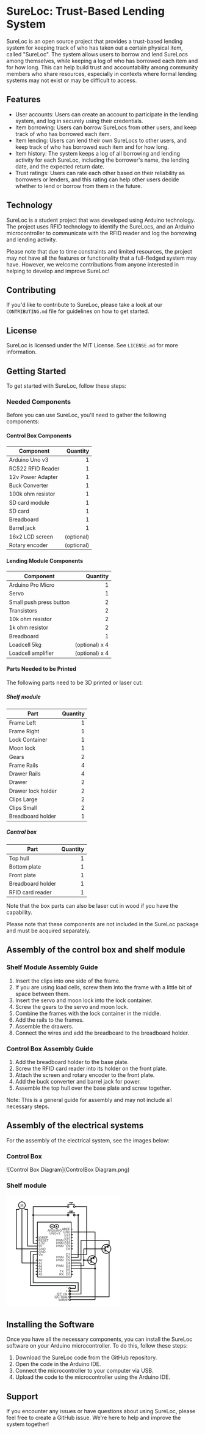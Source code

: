 # SureLoc: Trust-Based Lending System

SureLoc is an open source project that provides a trust-based lending system for keeping track of who has taken out a certain physical item, called "SureLoc". The system allows users to borrow and lend SureLocs among themselves, while keeping a log of who has borrowed each item and for how long. This can help build trust and accountability among community members who share resources, especially in contexts where formal lending systems may not exist or may be difficult to access.

## Features

- User accounts: Users can create an account to participate in the lending system, and log in securely using their credentials.
- Item borrowing: Users can borrow SureLocs from other users, and keep track of who has borrowed each item.
- Item lending: Users can lend their own SureLocs to other users, and keep track of who has borrowed each item and for how long.
- Item history: The system keeps a log of all borrowing and lending activity for each SureLoc, including the borrower's name, the lending date, and the expected return date.
- Trust ratings: Users can rate each other based on their reliability as borrowers or lenders, and this rating can help other users decide whether to lend or borrow from them in the future.

## Technology

SureLoc is a student project that was developed using Arduino technology. The project uses RFID technology to identify the SureLocs, and an Arduino microcontroller to communicate with the RFID reader and log the borrowing and lending activity.

Please note that due to time constraints and limited resources, the project may not have all the features or functionality that a full-fledged system may have. However, we welcome contributions from anyone interested in helping to develop and improve SureLoc!

## Contributing

If you'd like to contribute to SureLoc, please take a look at our `CONTRIBUTING.md` file for guidelines on how to get started.

## License

SureLoc is licensed under the MIT License. See `LICENSE.md` for more information.

## Getting Started

To get started with SureLoc, follow these steps:

### Needed Components

Before you can use SureLoc, you'll need to gather the following components:

#### Control Box Components

| Component            | Quantity |
|----------------------|---------:|
| Arduino Uno v3       |        1 |
| RC522 RFID Reader    |        1 |
| 12v Power Adapter    |        1 |
| Buck Converter       |        1 |
| 100k ohm resistor    |        1 |
| SD card module        |        1 |
| SD card              |        1 |
| Breadboard           |        1 |
| Barrel jack          |        1 |
| 16x2 LCD screen      |  (optional) |
| Rotary encoder       |  (optional) |

#### Lending Module Components

| Component                  | Quantity |
|----------------------------|---------:|
| Arduino Pro Micro          |        1 |
| Servo                      |        1 |
| Small push press button    |        2 |
| Transistors                |        2 |
| 10k ohm resistor           |        2 |
| 1k ohm resistor            |        2 |
| Breadboard                 |        1 |
| Loadcell 5kg               |  (optional) x 4 |
| Loadcell amplifier         |  (optional) x 4 |

#### Parts Needed to be Printed

The following parts need to be 3D printed or laser cut:

##### Shelf module

| Part           | Quantity |
|----------------|---------:|
| Frame Left     |        1 |
| Frame Right    |        1 |
| Lock Container    |     1 |
| Moon lock      |        1 |
| Gears          |        2 |
| Frame Rails    |        4 |
| Drawer Rails   |        4 |
| Drawer       |          2 |
| Drawer lock holder |    2 |
| Clips Large    |        2 |
| Clips Small    |        2 |
| Breadboard holder | 1 |


##### Control box

| Part           | Quantity |
|----------------|---------:|
| Top hull     |        1 |
| Bottom plate    |        1 |
| Front plate    |     1 |
| Breadboard holder | 1 |
| RFID card reader | 1 |

Note that the box parts can also be laser cut in wood if you have the capability.

Please note that these components are not included in the SureLoc package and must be acquired separately.

## Assembly of the control box and shelf module

### Shelf Module Assembly Guide

1. Insert the clips into one side of the frame.
2. If you are using load cells, screw them into the frame with a little bit of space between them.
3. Insert the servo and moon lock into the lock container.
4. Screw the gears to the servo and moon lock.
5. Combine the frames with the lock container in the middle.
6. Add the rails to the frames.
7. Assemble the drawers.
8. Connect the wires and add the breadboard to the breadboard holder.

### Control Box Assembly Guide

1. Add the breadboard holder to the base plate.
2. Screw the RFID card reader into its holder on the front plate.
3. Attach the screen and rotary encoder to the front plate.
4. Add the buck converter and barrel jack for power.
5. Assemble the top hull over the base plate and screw together.

Note: This is a general guide for assembly and may not include all necessary steps.

## Assembly of the electrical systems

For the assembly of the electrical system, see the images below:

### Control Box

![Control Box Diagram](ControlBox Diagram.png)

### Shelf module
![Shelf Module Diagram](shelfModule.png)


## Installing the Software

Once you have all the necessary components, you can install the SureLoc software on your Arduino microcontroller. To do this, follow these steps:

1. Download the SureLoc code from the GitHub repository.
2. Open the code in the Arduino IDE.
3. Connect the microcontroller to your computer via USB.
4. Upload the code to the microcontroller using the Arduino IDE.

## Support

If you encounter any issues or have questions about using SureLoc, please feel free to create a GitHub issue. We're here to help and improve the system together!
